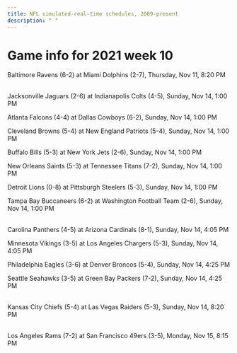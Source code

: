 ```yaml
---
title: NFL simulated-real-time schedules, 2009-present
description: " "
---
```


# Game info for 2021 week 10

Baltimore Ravens (6-2) at Miami Dolphins (2-7), Thursday, Nov 11, 8:20 PM

<br/>Jacksonville Jaguars (2-6) at Indianapolis Colts (4-5), Sunday, Nov 14, 1:00 PM

Atlanta Falcons (4-4) at Dallas Cowboys (6-2), Sunday, Nov 14, 1:00 PM

Cleveland Browns (5-4) at New England Patriots (5-4), Sunday, Nov 14, 1:00 PM

Buffalo Bills (5-3) at New York Jets (2-6), Sunday, Nov 14, 1:00 PM

New Orleans Saints (5-3) at Tennessee Titans (7-2), Sunday, Nov 14, 1:00 PM

Detroit Lions (0-8) at Pittsburgh Steelers (5-3), Sunday, Nov 14, 1:00 PM

Tampa Bay Buccaneers (6-2) at Washington Football Team (2-6), Sunday, Nov 14, 1:00 PM

<br/>Carolina Panthers (4-5) at Arizona Cardinals (8-1), Sunday, Nov 14, 4:05 PM

Minnesota Vikings (3-5) at Los Angeles Chargers (5-3), Sunday, Nov 14, 4:05 PM

Philadelphia Eagles (3-6) at Denver Broncos (5-4), Sunday, Nov 14, 4:25 PM

Seattle Seahawks (3-5) at Green Bay Packers (7-2), Sunday, Nov 14, 4:25 PM

<br/>Kansas City Chiefs (5-4) at Las Vegas Raiders (5-3), Sunday, Nov 14, 8:20 PM

<br/>Los Angeles Rams (7-2) at San Francisco 49ers (3-5), Monday, Nov 15, 8:15 PM

